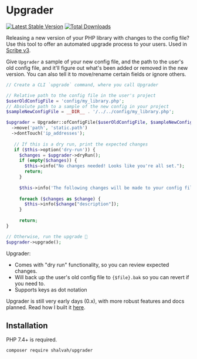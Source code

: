 # Upgrader

[![Latest Stable Version](https://poser.pugx.org/knuckleswtf/scribe/v/stable)](https://packagist.org/packages/shalvah/upgrader) [![Total Downloads](https://poser.pugx.org/shalvah/upgrader/downloads)](https://packagist.org/packages/shalvah/upgrader)

Releasing a new version of your PHP library with changes to the config file? Use this tool to offer an automated upgrade process to your users. Used in [Scribe v3](https://scribe.knuckles.wtf/laravel/migrating-v3).

Give `Upgrader` a sample of your new config file, and the path to the user's old config file, and it'll figure out what's been added or removed in the new version. You can also tell it to move/rename certain fields or ignore others.

```php
// Create a CLI `upgrade` command, where you call Upgrader

// Relative path to the config file in the user's project
$userOldConfigFile = 'config/my_library.php'; 
// Absolute path to a sample of the new config in your project
$sampleNewConfigFile = __DIR__ . '/../../config/my_library.php';

$upgrader = Upgrader::ofConfigFile($userOldConfigFile, $sampleNewConfigFile)
  ->move('path', 'static.path')
  ->dontTouch('ip_addresses');
   
   // If this is a dry run, print the expected changes
   if ($this->option('dry-run')) {
     $changes = $upgrader->dryRun();
     if (empty($changes)) {
       $this->info("No changes needed! Looks like you're all set.");
       return;
     }
     
     $this->info('The following changes will be made to your config file:');
     
     foreach ($changes as $change) {
       $this->info($change["description"]);
     }
     
     return;
}

// Otherwise, run the upgrade 🚀
$upgrader->upgrade();
```

Upgrader:
- Comes with "dry run" functionality, so you can review expected changes.
- Will back up the user's old config file to `{$file}.bak` so you can revert if you need to.
- Supports keys as dot notation

Upgrader is still very early days (0.x), with more robust features and docs planned. Read how I built it [here](https://blog.shalvah.me/posts/implementing-programmatic-file-transformations-in-php).

## Installation
PHP 7.4+ is required.

```bash
composer require shalvah/upgrader
```
